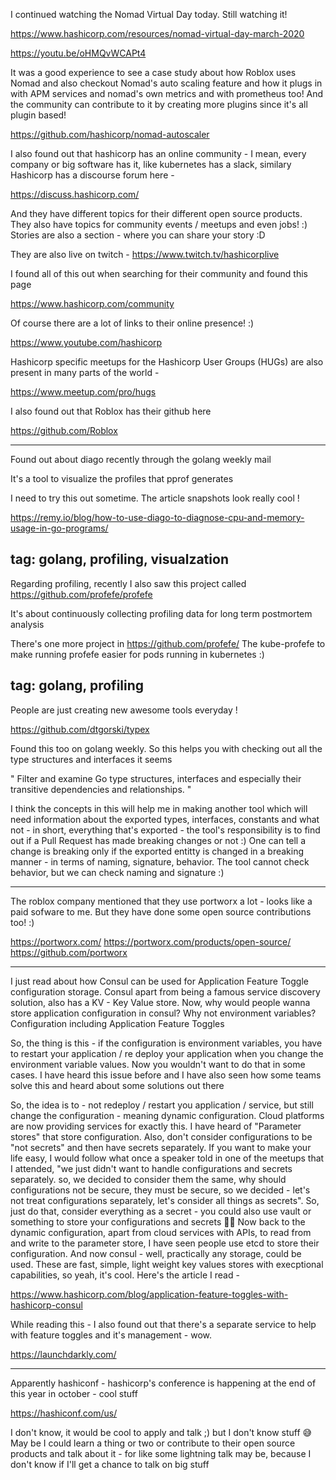 I continued watching the Nomad Virtual Day today. Still watching it!

https://www.hashicorp.com/resources/nomad-virtual-day-march-2020

https://youtu.be/oHMQvWCAPt4

It was a good experience to see a case study about how Roblox uses
Nomad and also checkout Nomad's auto scaling feature and how it
plugs in with APM services and nomad's own metrics and with
prometheus too! And the community can contribute to it by creating
more plugins since it's all plugin based!

https://github.com/hashicorp/nomad-autoscaler

I also found out that hashicorp has an online community - I mean,
every company or big software has it, like kubernetes has a slack,
similary Hashicorp has a discourse forum here -

https://discuss.hashicorp.com/

And they have different topics for their different open source
products. They also have topics for community events / meetups
and even jobs! :) Stories are also a section - where you can
share your story :D

They are also live on twitch - https://www.twitch.tv/hashicorplive

I found all of this out when searching for their community and
found this page 

https://www.hashicorp.com/community

Of course there are a lot of links to their online presence! :)

https://www.youtube.com/hashicorp

Hashicorp specific meetups for the Hashicorp User Groups (HUGs)
are also present in many parts of the world -

https://www.meetup.com/pro/hugs

I also found out that Roblox has their github here

https://github.com/Roblox

-------

Found out about diago recently through the golang weekly mail

It's a tool to visualize the profiles that pprof generates

I need to try this out sometime. The article snapshots look really
cool !

https://remy.io/blog/how-to-use-diago-to-diagnose-cpu-and-memory-usage-in-go-programs/

tag: golang, profiling, visualzation
------

Regarding profiling, recently I also saw this project called
https://github.com/profefe/profefe

It's about continuously collecting profiling data for long
term postmortem analysis

There's one more project in https://github.com/profefe/
The kube-profefe to make running profefe easier for pods running
in kubernetes :)

tag: golang, profiling
----

People are just creating new awesome tools everyday !

https://github.com/dtgorski/typex

Found this too on golang weekly. So this helps you with checking
out all the type structures and interfaces it seems

" Filter and examine Go type structures, interfaces and especially their transitive dependencies and relationships. "

I think the concepts in this will help me in making another
tool which will need information about the exported types,
interfaces, constants and what not - in short, everything
that's exported - the tool's responsibility is to find out
if a Pull Request has made breaking changes or not :)
One can tell a change is breaking only if the exported
entitty is changed in a breaking manner - in terms of
naming, signature, behavior. The tool cannot check
behavior, but we can check naming and signature :)

------

The roblox company mentioned that they use portworx a lot - looks like 
a paid sofware to me. But they have done some open source contributions too! :)

https://portworx.com/
https://portworx.com/products/open-source/
https://github.com/portworx

-----

I just read about how Consul can be used for Application Feature Toggle
configuration storage. Consul apart from being a famous service discovery
solution, also has a KV - Key Value store. Now, why would people wanna
store application configuration in consul? Why not environment variables?
Configuration including Application Feature Toggles

So, the thing is this - if the configuration is environment variables,
you have to restart your application / re deploy your application
when you change the environment variable values. Now you wouldn't
want to do that in some cases. I have heard this issue before and I
have also seen how some teams solve this and heard about some solutions
out there

So, the idea is to - not redeploy / restart you application / service,
but still change the configuration - meaning dynamic configuration. 
Cloud platforms are now providing services for exactly this. I have
heard of "Parameter stores" that store configuration. Also, don't
consider configurations to be "not secrets" and then have secrets
separately. If you want to make your life easy, I would follow
what once a speaker told in one of the meetups that I attended,
"we just didn't want to handle configurations and secrets
separately. so, we decided to consider them the same, why
should configurations not be secure, they must be secure,
so we decided - let's not treat configurations separately,
let's consider all things as secrets". So, just do that,
consider everything as a secret - you could also use vault
or something to store your configurations and secrets 🤷‍♂️
Now back to the dynamic configuration, apart from cloud
services with APIs, to read from and write to the parameter store,
I have seen people use etcd to store their configuration.
And now consul - well, practically any storage, could be used.
These are fast, simple, light weight key values stores with
execptional capabilities, so yeah, it's cool. Here's the
article I read - 

https://www.hashicorp.com/blog/application-feature-toggles-with-hashicorp-consul

While reading this - I also found out that there's a separate
service to help with feature toggles and it's management - wow.

https://launchdarkly.com/

------

Apparently hashiconf - hashicorp's conference is happening at the
end of this year in october - cool stuff

https://hashiconf.com/us/

I don't know, it would be cool to apply and talk ;) but I don't
know stuff 😅 May be I could learn a thing or two or contribute
to their open source products and talk about it - for like
some lightning talk may be, because I don't know if I'll get a
chance to talk on big stuff
